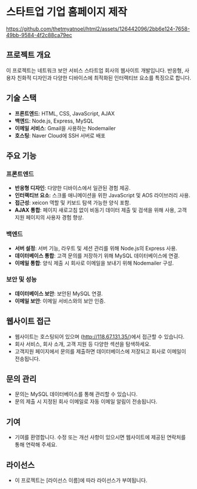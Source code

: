 #  스타트업 기업 홈페이지 제작


https://github.com/thetmyatnoel/html2/assets/126442096/2bb6e124-7658-49bb-9584-4f2c88ca79ec


## 프로젝트 개요
이 프로젝트는 네트워크 보안 서비스 스타트업 회사의 웹사이트 개발입니다. 반응형, 사용자 친화적 디자인과 다양한 디바이스에 최적화된 인터랙티브 요소를 특징으로 합니다.

## 기술 스택
- **프론트엔드**: HTML, CSS, JavaScript, AJAX
- **백엔드**: Node.js, Express, MySQL
- **이메일 서비스**: Gmail을 사용하는 Nodemailer
- **호스팅**: Naver Cloud에 SSH 서버로 배포

## 주요 기능

### 프론트엔드
- **반응형 디자인**: 다양한 디바이스에서 일관된 경험 제공.
- **인터랙티브 요소**: 스크롤 애니메이션을 위한 JavaScript 및 AOS 라이브러리 사용.
- **접근성**: xeicon 역할 및 키보드 탐색 가능한 양식 포함.
- **AJAX 통합**: 페이지 새로고침 없이 비동기 데이터 제출 및 검색을 위해 사용, 고객지원 페이지의 사용자 경험 향상.

### 백엔드
- **서버 설정**: 서버 기능, 라우트 및 세션 관리를 위해 Node.js의 Express 사용.
- **데이터베이스 통합**: 고객 문의를 저장하기 위해 MySQL 데이터베이스에 연결.
- **이메일 통합**: 양식 제출 시 회사로 이메일을 보내기 위해 Nodemailer 구성.

### 보안 및 성능
- **데이터베이스 보안**: 보안된 MySQL 연결.
- **이메일 보안**: 이메일 서비스와의 보안 인증.

## 웹사이트 접근
- 웹사이트는 호스팅되어 있으며 (http://118.67.131.35/)에서 접근할 수 있습니다.
- 회사 서비스, 회사 소개, 고객 지원 등 다양한 섹션을 탐색하세요.
- 고객지원 페이지에서 문의를 제출하면 데이터베이스에 저장되고 회사로 이메일이 전송됩니다.

## 문의 관리
- 문의는 MySQL 데이터베이스를 통해 관리할 수 있습니다.
- 문의 제출 시 지정된 회사 이메일로 자동 이메일 알림이 전송됩니다.

## 기여
- 기여를 환영합니다. 수정 또는 개선 사항이 있으시면 웹사이트에 제공된 연락처를 통해 연락해 주세요.

## 라이선스
- 이 프로젝트는 [라이선스 이름]에 따라 라이선스가 부여됩니다.
